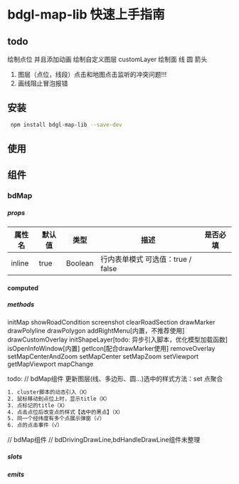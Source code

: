 # bdgl-map-lib 快速上手指南

## todo

绘制点位 并且添加动画
绘制自定义图层 customLayer
绘制面 线 圆 箭头

1. 图层（点位，线段）点击和地图点击监听的冲突问题!!!
2. 画线阻止冒泡报错

## 安装

```bash
 npm install bdgl-map-lib --save-dev
```

## 使用



## 组件

### bdMap

##### props

| 属性名    | 默认值  | 类型      | 描述                      | 是否必填 |
|--------|------|---------|-------------------------|------|
| inline | true | Boolean | 行内表单模式 可选值：true / false |      |

#### computed

##### methods
initMap
showRoadCondition
screenshot
clearRoadSection
drawMarker
drawPolyline
drawPolygon
addRightMenu[内置，不推荐使用]
drawCustomOverlay
initShapeLayer[todo: 异步引入脚本，优化模型加载函数]
isOpenInfoWindow[内置]
getIcon[配合drawMarker使用]
removeOverlay
setMapCenterAndZoom
setMapCenter
setMapZoom
setViewport
getMapViewport
mapChange

todo:
// bdMap组件
更新图层(线、多边形、圆...)选中的样式方法：set
点聚合
```html
1. cluster脚本的动态引入（X）
2. 鼠标移动到点位上时，显示title（X）
3. 点标记的title（X）
4. 点击点位后改变点的样式【选中的黑点】（X）
5. 同一个经纬度有多个点展示弹窗（√）
6. 点的点击事件（√）
```

// bdMap组件
// bdDrivingDrawLine,bdHandleDrawLine组件未整理

##### slots

##### emits



